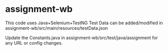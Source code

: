 # assignment-wb

This code uses Java+Selenium+TestNG
Test Data can be added/modified in assignment-wb/src/main/resources/testData.json

Update the Constants.java in assignment-wb/src/test/java/assignment for any URL or config changes.
